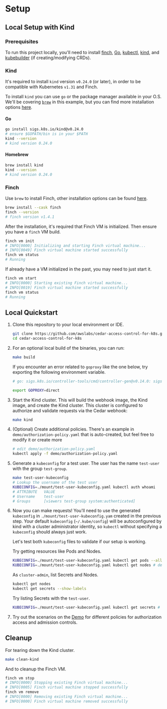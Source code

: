 # Setup

## Local Setup with Kind

### Prerequisites

To run this project locally, you'll need to install [finch][finch], [Go][go], [kubectl][kubectl], [kind][kind], and [kubebuilder][kubebuilder] (if creating/modifying CRDs).

[finch]: https://github.com/runfinch/finch
[go]: https://go.dev/dl
[kubectl]: https://kubernetes.io/docs/tasks/tools/
[kind]: https://kind.sigs.k8s.io/
[kubebuilder]: https://book.kubebuilder.io/quick-start

### Kind

It's required to install `kind` version `v0.24.0` (or later), in order to be compatible with Kubernetes `v1.31` and Finch.

To install `kind` you can use `go` or the package manager available in your O.S. We'll be covering [`brew`](https://brew.sh/) in this example, but you can find more installation options [here](https://kind.sigs.k8s.io/docs/user/quick-start/#installation).

#### Go

```bash
go install sigs.k8s.io/kind@v0.24.0
# ensure $GOPATH/bin is in your $PATH
kind --version
# kind version 0.24.0
```

#### Homebrew

```bash
brew install kind
kind --version
# kind version 0.24.0
```

### Finch

Use `brew` to install Finch, other installation options can be found [here](https://github.com/runfinch/finch?tab=readme-ov-file#installing-finch).

```bash
brew install --cask finch
finch --version
# finch version v1.4.1
```

After the installation, it's required that Finch VM is initialized. Then ensure you have a `finch` VM build.

```bash
finch vm init
# INFO[0000] Initializing and starting Finch virtual machine... 
# INFO[0049] Finch virtual machine started successfully   
finch vm status
# Running
```

If already have a VM initialized in the past, you may need to just start it.

```bash
finch vm start
# INFO[0000] Starting existing Finch virtual machine...   
# INFO[0019] Finch virtual machine started successfully   
finch vm status
# Running
```

## Local Quickstart

1. Clone this repository to your local environment or IDE.

    ```bash
    git clone https://github.com/awslabs/cedar-access-control-for-k8s.git
    cd cedar-access-control-for-k8s
    ```

2. For an optional local build of the binaries, you can run:

    ```bash
    make build
    ```

    If you encounter an error related to `goproxy` like the one below, try exporting the following environment variable.

    ```bash
    # go: sigs.k8s.io/controller-tools/cmd/controller-gen@v0.14.0: sigs.k8s.io/controller-tools/cmd/controller-gen@v0.14.0: Get "https://proxy.golang.org/sigs.k8s.io/controller-tools/cmd/controller-gen/@v/v0.14.0.info": dial tcp: lookup proxy.golang.org: i/o timeout

    export GOPROXY=direct
    ```

3. Start the Kind cluster. This will build the webhook image, the Kind image, and create the Kind cluster. This cluster is configured to authorize and validate requests via the Cedar webhook:

   ```bash
   make kind
   ```

4. (Optional) Create additional policies. There's an example in `demo/authorization-policy.yaml` that is auto-created, but feel free to modify it or create more

   ```bash
   # edit demo/authorization-policy.yaml
   kubectl apply -f demo/authorization-policy.yaml
   ```

5. Generate a `kubeconfig` for a test user. The user has the name `test-user` with the group `test-group`.

    ```bash
    make test-user-kubeconfig
    # Lookup the username of the test user
    KUBECONFIG=./mount/test-user-kubeconfig.yaml kubectl auth whoami
    # ATTRIBUTE   VALUE
    # Username    test-user
    # Groups      [viewers test-group system:authenticated]
    ```

6. Now you can make requests! You'll need to use the generated `kubeconfig` in `./mount/test-user-kubeconfig.yam` created in the previous step. Your default `kubeconfig` (`~/.kube/config`) will be autoconfigured by kind with a cluster administrator identity, so `kubectl` without specifying a `kubeconfig` should always just work.

    Let's test both `kubeconfig` files to validate if our setup is working.

    Try getting resources like Pods and Nodes.

    ```bash
    KUBECONFIG=./mount/test-user-kubeconfig.yaml kubectl get pods --all-namespaces # allowed
    KUBECONFIG=./mount/test-user-kubeconfig.yaml kubectl get nodes # denied
    ```

    As `cluster-admin`, list Secrets and Nodes.

    ```bash
    kubectl get nodes
    kubectl get secrets --show-labels
    ```

    Try listing Secrets with the `test-user`.

    ```bash
    KUBECONFIG=./mount/test-user-kubeconfig.yaml kubectl get secrets # denied
    ```

7. Try out the scenarios on the [Demo](./Demo.md) for different policies for authorization access and admission controls.

## Cleanup

For tearing down the Kind cluster.

```bash
make clean-kind
```

And to cleanup the Finch VM.

```bash
finch vm stop                                                                                               
# INFO[0000] Stopping existing Finch virtual machine...   
# INFO[0005] Finch virtual machine stopped successfully   
finch vm remove
# INFO[0000] Removing existing Finch virtual machine...   
# INFO[0000] Finch virtual machine removed successfully   
```
